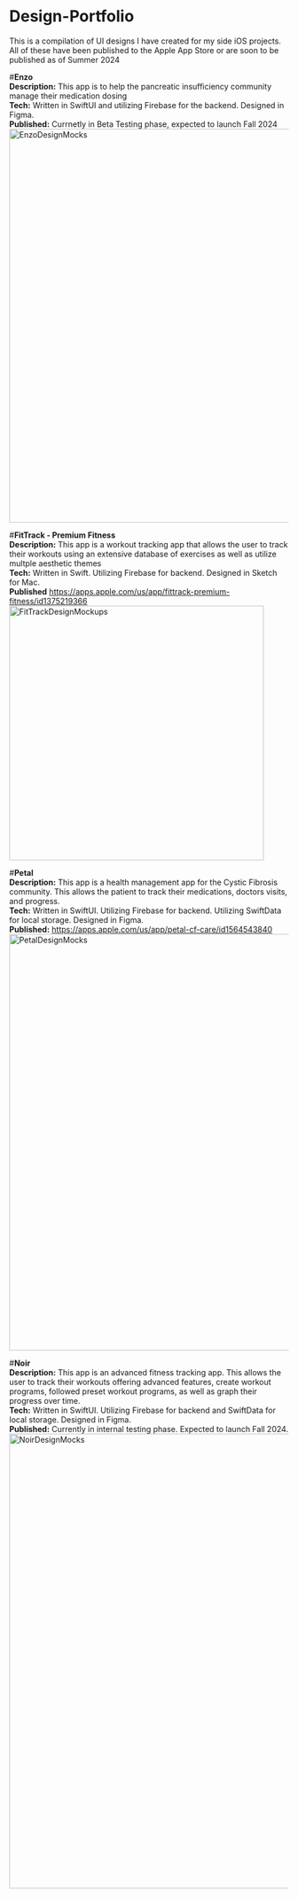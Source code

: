# Design-Portfolio
This is a compilation of UI designs I have created for my side iOS projects. All of these have been published to the Apple App Store or are soon to be published as of Summer 2024

#**Enzo**  
**Description:** This app is to help the pancreatic insufficiency community manage their medication dosing  
**Tech:** Written in SwiftUI and utilizing Firebase for the backend. Designed in Figma.   
**Published:** Currnetly in Beta Testing phase, expected to launch Fall 2024  
<img width="710" alt="EnzoDesignMocks" src="https://github.com/LarryBrian/Design-Portfolio/assets/8285572/601cc154-7240-47b3-b2f1-0f81cbe1fba0">

#**FitTrack - Premium Fitness**  
**Description:** This app is a workout tracking app that allows the user to track their workouts using an extensive database of exercises as well as utilize multple aesthetic themes  
**Tech:** Written in Swift. Utilizing Firebase for backend. Designed in Sketch for Mac.  
**Published** https://apps.apple.com/us/app/fittrack-premium-fitness/id1375219366  
<img width="459" alt="FitTrackDesignMockups" src="https://github.com/LarryBrian/Design-Portfolio/assets/8285572/3eb0a977-70e8-455f-a2ad-6b1eb378d418">

#**Petal**  
**Description:** This app is a health management app for the Cystic Fibrosis community. This allows the patient to track their medications, doctors visits, and progress.  
**Tech:** Written in SwiftUI. Utilizing Firebase for backend. Utilizing SwiftData for local storage. Designed in Figma.  
**Published:** https://apps.apple.com/us/app/petal-cf-care/id1564543840  
<img width="751" alt="PetalDesignMocks" src="https://github.com/LarryBrian/Design-Portfolio/assets/8285572/6f1d9d91-df3d-486e-b860-b20806943177">

#**Noir**  
**Description:** This app is an advanced fitness tracking app. This allows the user to track their workouts offering advanced features, create workout programs, followed preset workout programs, as well as graph their progress over time.  
**Tech:** Written in SwiftUI. Utilizing Firebase for backend and SwiftData for local storage. Designed in Figma.  
**Published:** Currently in internal testing phase. Expected to launch Fall 2024.  
<img width="820" alt="NoirDesignMocks" src="https://github.com/LarryBrian/Design-Portfolio/assets/8285572/cf1b9d23-943c-42c6-9091-221bd7e4ea13">
